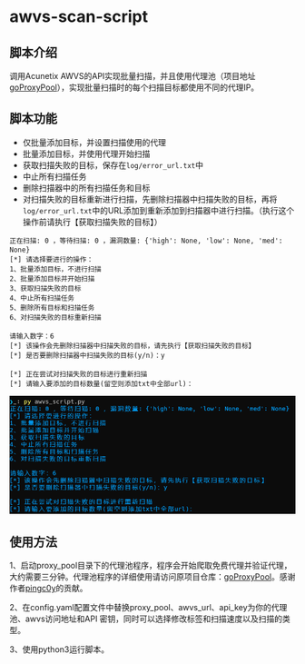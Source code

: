 # awvs-scan-script

## 脚本介绍

调用Acunetix AWVS的API实现批量扫描，并且使用代理池（项目地址[goProxyPool](https://github.com/pingc0y/go_proxy_pool)），实现批量扫描时的每个扫描目标都使用不同的代理IP。

## 脚本功能

* 仅批量添加目标，并设置扫描使用的代理
* 批量添加目标，并使用代理开始扫描
* 获取扫描失败的目标，保存在`log/error_url.txt`中
* 中止所有扫描任务
* 删除扫描器中的所有扫描任务和目标
* 对扫描失败的目标重新进行扫描，先删除扫描器中扫描失败的目标，再将`log/error_url.txt`中的URL添加到重新添加到扫描器中进行扫描。（执行这个操作前请执行【获取扫描失败的目标】）

```
正在扫描: 0 ，等待扫描: 0 ，漏洞数量: {'high': None, 'low': None, 'med': None}
[*] 请选择要进行的操作：
1、批量添加目标，不进行扫描
2、批量添加目标并开始扫描
3、获取扫描失败的目标
4、中止所有扫描任务
5、删除所有目标和扫描任务
6、对扫描失败的目标重新扫描

请输入数字：6
[*] 该操作会先删除扫描器中扫描失败的目标，请先执行【获取扫描失败的目标】
[*] 是否要删除扫描器中扫描失败的目标(y/n)：y

[*] 正在尝试对扫描失败的目标进行重新扫描
[*] 请输入要添加的目标数量(留空则添加txt中全部url)：
```

![](https://raw.githubusercontent.com/colind0pe/awvs-scan-script/master/pic/pic01.png)

## 使用方法

1、启动proxy_pool目录下的代理池程序，程序会开始爬取免费代理并验证代理，大约需要三分钟。代理池程序的详细使用请访问原项目仓库：[goProxyPool](https://github.com/pingc0y/go_proxy_pool)。感谢作者[pingc0y](https://github.com/pingc0y)的贡献。

2、在config.yaml配置文件中替换proxy_pool、awvs_url、api_key为你的代理池、awvs访问地址和API 密钥，同时可以选择修改标签和扫描速度以及扫描的类型。

3、使用python3运行脚本。